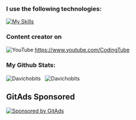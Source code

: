 ### I use the following technologies:
[![My Skills](https://go-skill-icons.vercel.app/api/icons?i=html,css,sass,tailwind,materialui,figma,js,ts,react,nextjs,phaser,firebase,dart,flutter,git,github,gitlab,jest,vitest,md,netlify,npm,yarn,postman,vite,vscode)](https://skillicons.dev)

### Content creator on

![YouTube](https://img.shields.io/badge/YouTube-%23FF0000.svg?style=for-the-badge&logo=YouTube&logoColor=white) https://www.youtube.com/CodingTube

### My Github Stats:

<img align="center"
    src="https://github-readme-stats.vercel.app/api/top-langs?username=Davichobits&show_icons=true&locale=en&bg_color=0d1117&text_color=ffffff&layout=compact"
    alt="Davichobits" 
    bg_color=#808080/>
&nbsp;
<img align="center" src="https://github-readme-stats.vercel.app/api?username=Davichobits&show_icons=true&locale=en&bg_color=0d1117&text_color=ffffff&repo=convoychat"
    alt="Davichobits" />

<!-- GitAds-Verify: RISFNNCKBSA452NU5MXIORKENA56E6E6 -->

## GitAds Sponsored
[![Sponsored by GitAds](https://gitads.dev/v1/ad-serve?source=davichobits/davichobits@github)](https://gitads.dev/v1/ad-track?source=davichobits/davichobits@github)




<!--
►CURSOS EN EL CANAL:

📕HTML5: https://bit.ly/CodingHTML01

📘CSS3: https://bit.ly/CodingCSS01

📙Javascript: http://bit.ly/CodingJS01

📔 Tailwind: http://bit.ly/Tailwind01

►LISTAS DE REPRODUCCIÓN RECOMENDADAS:

📒Etiquetas HTML: https://bit.ly/HTMLShorts

📗Todos los retos frontend: https://bit.ly/CodingRetos



**Davichobits/Davichobits** is a ✨ _special_ ✨ repository because its `README.md` (this file) appears on your GitHub profile.

Here are some ideas to get you started:

- 🔭 I’m currently working on ...
- 🌱 I’m currently learning ...
- 👯 I’m looking to collaborate on ...
- 🤔 I’m looking for help with ...
- 💬 Ask me about ...
- 📫 How to reach me: ...
- 😄 Pronouns: ...
- ⚡ Fun fact: ...
-->
